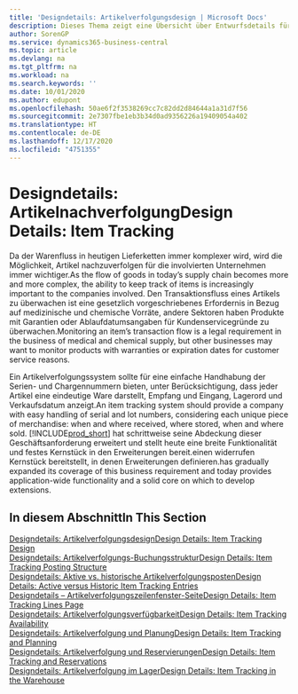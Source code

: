 ```yaml
---
title: 'Designdetails: Artikelverfolgungsdesign | Microsoft Docs'
description: Dieses Thema zeigt eine Übersicht über Entwurfsdetails für Artikelverfolgung.
author: SorenGP
ms.service: dynamics365-business-central
ms.topic: article
ms.devlang: na
ms.tgt_pltfrm: na
ms.workload: na
ms.search.keywords: ''
ms.date: 10/01/2020
ms.author: edupont
ms.openlocfilehash: 50ae6f2f3538269cc7c82dd2d84644a1a31d7f56
ms.sourcegitcommit: 2e7307fbe1eb3b34d0ad9356226a19409054a402
ms.translationtype: HT
ms.contentlocale: de-DE
ms.lasthandoff: 12/17/2020
ms.locfileid: "4751355"
---
```

# <a name="design-details-item-tracking"></a><span data-ttu-id="a216d-103">Designdetails: Artikelnachverfolgung</span><span class="sxs-lookup"><span data-stu-id="a216d-103">Design Details: Item Tracking</span></span>
<span data-ttu-id="a216d-104">Da der Warenfluss in heutigen Lieferketten immer komplexer wird, wird die Möglichkeit, Artikel nachzuverfolgen für die involvierten Unternehmen immer wichtiger.</span><span class="sxs-lookup"><span data-stu-id="a216d-104">As the flow of goods in today’s supply chain becomes more and more complex, the ability to keep track of items is increasingly important to the companies involved.</span></span> <span data-ttu-id="a216d-105">Den Transaktionsfluss eines Artikels zu überwachen ist eine gesetzlich vorgeschriebenes Erfordernis in Bezug auf medizinische und chemische Vorräte, andere Sektoren haben Produkte mit Garantien oder Ablaufdatumsangaben für Kundenservicegründe zu überwachen.</span><span class="sxs-lookup"><span data-stu-id="a216d-105">Monitoring an item’s transaction flow is a legal requirement in the business of medical and chemical supply, but other businesses may want to monitor products with warranties or expiration dates for customer service reasons.</span></span>  

<span data-ttu-id="a216d-106">Ein Artikelverfolgungssystem sollte für eine einfache Handhabung der Serien- und Chargennummern bieten, unter Berücksichtigung, dass jeder Artikel eine eindeutige Ware darstellt, Empfang und Eingang, Lagerord und Verkaufsdatum anzeigt.</span><span class="sxs-lookup"><span data-stu-id="a216d-106">An item tracking system should provide a company with easy handling of serial and lot numbers, considering each unique piece of merchandise: when and where received, where stored, when and where sold.</span></span> [!INCLUDE[prod_short](includes/prod_short.md)] <span data-ttu-id="a216d-107">hat schrittweise seine Abdeckung dieser Geschäftsanforderung erweitert und stellt heute eine breite Funktionalität und festes Kernstück in den Erweiterungen bereit.einen widerrufen Kernstück bereitstellt, in denen Erweiterungen definieren.</span><span class="sxs-lookup"><span data-stu-id="a216d-107">has gradually expanded its coverage of this business requirement and today provides application-wide functionality and a solid core on which to develop extensions.</span></span>  

## <a name="in-this-section"></a><span data-ttu-id="a216d-108">In diesem Abschnitt</span><span class="sxs-lookup"><span data-stu-id="a216d-108">In This Section</span></span>  
[<span data-ttu-id="a216d-109">Designdetails: Artikelverfolgungsdesign</span><span class="sxs-lookup"><span data-stu-id="a216d-109">Design Details: Item Tracking Design</span></span>](design-details-item-tracking-design.md)  
[<span data-ttu-id="a216d-110">Designdetails: Artikelverfolgungs-Buchungsstruktur</span><span class="sxs-lookup"><span data-stu-id="a216d-110">Design Details: Item Tracking Posting Structure</span></span>](design-details-item-tracking-posting-structure.md)  
[<span data-ttu-id="a216d-111">Designdetails: Aktive vs. historische Artikelverfolgungsposten</span><span class="sxs-lookup"><span data-stu-id="a216d-111">Design Details: Active versus Historic Item Tracking Entries</span></span>](design-details-active-versus-historic-item-tracking-entries.md)  
[<span data-ttu-id="a216d-112">Designdetails – Artikelverfolgungszeilenfenster-Seite</span><span class="sxs-lookup"><span data-stu-id="a216d-112">Design Details: Item Tracking Lines Page</span></span>](design-details-item-tracking-lines-window.md)  
[<span data-ttu-id="a216d-113">Designdetails: Artikelverfolgungsverfügbarkeit</span><span class="sxs-lookup"><span data-stu-id="a216d-113">Design Details: Item Tracking Availability</span></span>](design-details-item-tracking-availability.md)  
[<span data-ttu-id="a216d-114">Designdetails: Artikelverfolgung und Planung</span><span class="sxs-lookup"><span data-stu-id="a216d-114">Design Details: Item Tracking and Planning</span></span>](design-details-item-tracking-and-planning.md)  
[<span data-ttu-id="a216d-115">Designdetails: Artikelverfolgung und Reservierungen</span><span class="sxs-lookup"><span data-stu-id="a216d-115">Design Details: Item Tracking and Reservations</span></span>](design-details-item-tracking-and-reservations.md)  
[<span data-ttu-id="a216d-116">Designdetails: Artikelverfolgung im Lager</span><span class="sxs-lookup"><span data-stu-id="a216d-116">Design Details: Item Tracking in the Warehouse</span></span>](design-details-item-tracking-in-the-warehouse.md)
